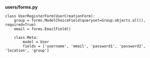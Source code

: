 **users/forms.py**

    class UserRegisterForm(UserCreationForm):
        group = forms.ModelChoiceField(queryset=Group.objects.all(), required=True)
        email = forms.EmailField()

        class Meta:
            model = User
            fields = ['username', 'email', 'password1', 'password2', 'location', 'group']
